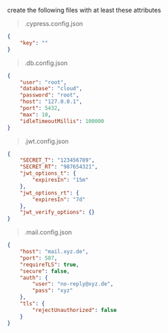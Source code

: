 create the following files with at least these attributes

> .cypress.config.json

```json
{
    "key": ""
}
```

> .db.config.json

```json
{
    "user": "root",
    "database": "cloud",
    "password": "root",
    "host": "127.0.0.1",
    "port": 5432,
    "max": 10,
    "idleTimeoutMillis": 100000
}
```

> .jwt.config.json

```json
{
    "SECRET_T": "123456789",
    "SECRET_RT": "987654321",
    "jwt_options_t": {
        "expiresIn": "15m"
    },
    "jwt_options_rt": {
        "expiresIn": "7d"
    },
    "jwt_verify_options": {}
}
```

> .mail.config.json

```json
{
    "host": "mail.xyz.de",
    "port": 587,
    "requireTLS": true,
    "secure": false,
    "auth": {
        "user": "no-reply@xyz.de",
        "pass": "xyz"
    },
    "tls": {
        "rejectUnauthorized": false
    }
}
```
